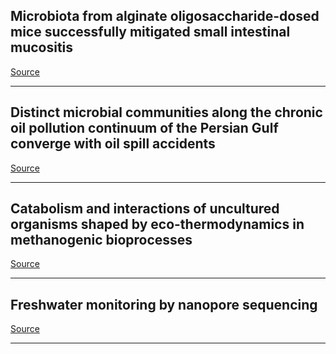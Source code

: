 ## Microbiota from alginate oligosaccharide-dosed mice successfully mitigated small intestinal mucositis

[Source](https://microbiomejournal.biomedcentral.com/articles/10.1186/s40168-020-00886-x)

---

## Distinct microbial communities along the chronic oil pollution continuum of the Persian Gulf converge with oil spill accidents

[Source](https://www.biorxiv.org/content/biorxiv/early/2020/07/26/2020.07.25.221044.full.pdf)

---

## Catabolism and interactions of uncultured organisms shaped by eco-thermodynamics in methanogenic bioprocesses 

[Source](https://microbiomejournal.biomedcentral.com/articles/10.1186/s40168-020-00885-y)

---

## Freshwater monitoring by nanopore sequencing

[Source](https://www.biorxiv.org/content/biorxiv/early/2020/07/25/2020.02.06.936302.full.pdf?%3Fcollection=)

---

